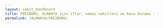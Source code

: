 ```yaml
---
layout: vakit_dashboard
title: FREIBURG, ALMANYA için iftar, namaz vakitleri ve hava durumu - ilçe/eyalet seç
permalink: /ALMANYA/FREIBURG/
---
```


<script type="text/javascript">
  var GLOBAL_COUNTRY = 'ALMANYA';
  var GLOBAL_CITY = 'FREIBURG';
  var GLOBAL_STATE = '';
  var lat = 72;
  var lon = 21;
</script>
